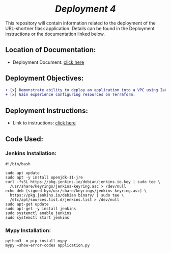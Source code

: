 <h1 align=center><strong><em>Deployment 4</em></strong></h1>
<div align=left>This repository will contain information related to the deployment of the URL-shortner flask application. Details can be found in the Deployment instructions or the documentation linked below.</div>

## Location of Documentation:
* Deployment Document: [click here](https://github.com/bmol5/kuralabs_deployment_4/blob/main/Documentation/Deployment4.pdf)


## Deployment Objectives:
``` diff
+ [x] Demonstrate ability to deploy an application into a VPC using IaC.
+ [x] Gain experience configuring resources on Terraform.
```

## Deployment Instructions:
* Link to instructions: [click here](https://github.com/kura-labs-org/kuralabs_deployment_4/blob/main/Deployment-4_Assignment.pdf)


## Code Used:

### Jenkins Installation:
```
#!/bin/bash

sudo apt update
sudo apt -y install openjdk-11-jre
curl -fsSL https://pkg.jenkins.io/debian/jenkins.io.key | sudo tee \
  /usr/share/keyrings/jenkins-keyring.asc > /dev/null
echo deb [signed-by=/usr/share/keyrings/jenkins-keyring.asc] \
  https://pkg.jenkins.io/debian binary/ | sudo tee \
  /etc/apt/sources.list.d/jenkins.list > /dev/null
sudo apt-get update
sudo apt-get -y install jenkins
sudo systemctl enable jenkins
sudo systemctl start jenkins
```


### Mypy Installation:
```
python3 -m pip install mypy
mypy –show-error-codes application.py 
```

